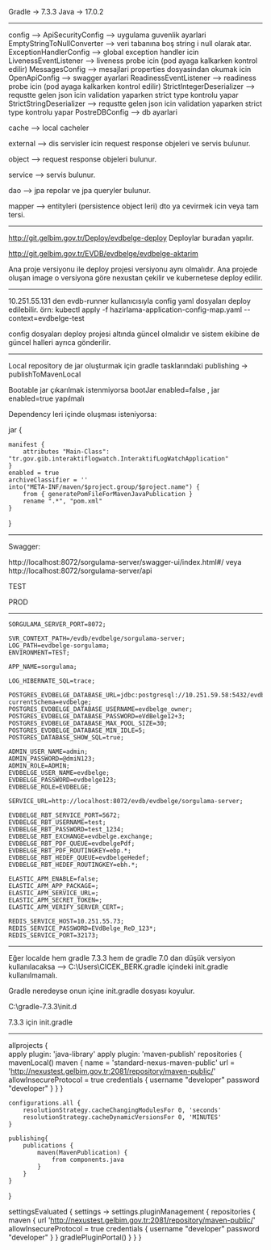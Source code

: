 Gradle -> 7.3.3
Java -> 17.0.2

--------------------------------------------------------------------------------------------
config -->
ApiSecurityConfig --> uygulama guvenlik ayarlari
EmptyStringToNullConverter --> veri tabanına boş string i null olarak atar. 
ExceptionHandlerConfig --> global exception handler icin
LivenessEventListener --> liveness probe icin (pod ayaga kalkarken kontrol edilir)
MessagesConfig --> mesajlari properties dosyasindan okumak icin
OpenApiConfig --> swagger ayarlari
ReadinessEventListener --> readiness probe icin (pod ayaga kalkarken kontrol edilir)
StrictIntegerDeserializer --> requstte gelen json icin validation yaparken strict type kontrolu yapar
StrictStringDeserializer --> requstte gelen json icin validation yaparken strict type kontrolu yapar
PostreDBConfig --> db ayarlari

cache -->
local cacheler

external -->
dis servisler icin request response objeleri ve servis bulunur.

object -->
request response objeleri bulunur.

service -->
servis bulunur.

dao -->
jpa repolar ve jpa queryler bulunur.

mapper -->
entityleri (persistence object leri) dto ya cevirmek icin veya tam tersi.
	
--------------------------------------------------------------------------------------------

http://git.gelbim.gov.tr/Deploy/evdbelge-deploy
Deploylar buradan yapılır.

http://git.gelbim.gov.tr/EVDB/evdbelge/evdbelge-aktarim

Ana proje versiyonu ile deploy projesi versiyonu aynı olmalıdır. Ana projede oluşan image o versiyona göre nexustan çekilir ve kubernetese deploy edilir.


----------------------------------------------------------------------------------------------

10.251.55.131 den evdb-runner kullanıcısıyla config yaml dosyaları deploy edilebilir.
örn: kubectl apply -f hazirlama-application-config-map.yaml --context=evdbelge-test

config dosyaları deploy projesi altında güncel olmalıdır ve sistem ekibine de güncel halleri ayrıca gönderilir.


----------------------------------------------------------------------------------------------

Local repository de jar oluşturmak için gradle tasklarındaki publishing -> publishToMavenLocal

Bootable jar çıkarılmak istenmiyorsa bootJar enabled=false , jar enabled=true yapılmalı

Dependency leri içinde oluşması isteniyorsa:


jar {

    manifest {
        attributes "Main-Class": "tr.gov.gib.interaktiflogwatch.InteraktifLogWatchApplication"
    }
    enabled = true
    archiveClassifier = ''
    into("META-INF/maven/$project.group/$project.name") {
        from { generatePomFileForMavenJavaPublication }
        rename ".*", "pom.xml"
    }
}


----------------------------------------------------------------------------------------------

Swagger:

http://localhost:8072/sorgulama-server/swagger-ui/index.html#/
veya
http://localhost:8072/sorgulama-server/api

TEST

PROD

----------------------------------------------------------------------------------------------


```text
SORGULAMA_SERVER_PORT=8072;

SVR_CONTEXT_PATH=/evdb/evdbelge/sorgulama-server;
LOG_PATH=evdbelge-sorgulama;
ENVIRONMENT=TEST;

APP_NAME=sorgulama;

LOG_HIBERNATE_SQL=trace;

POSTGRES_EVDBELGE_DATABASE_URL=jdbc:postgresql://10.251.59.58:5432/evdbelge?currentSchema=evdbelge;
POSTGRES_EVDBELGE_DATABASE_USERNAME=evdbelge_owner;
POSTGRES_EVDBELGE_DATABASE_PASSWORD=eVdBelge12+3;
POSTGRES_EVDBELGE_DATABASE_MAX_POOL_SIZE=30;
POSTGRES_EVDBELGE_DATABASE_MIN_IDLE=5;
POSTGRES_DATABASE_SHOW_SQL=true;

ADMIN_USER_NAME=admin;
ADMIN_PASSWORD=@dmiN123;
ADMIN_ROLE=ADMIN;
EVDBELGE_USER_NAME=evdbelge;
EVDBELGE_PASSWORD=evdbelge123;
EVDBELGE_ROLE=EVDBELGE;

SERVICE_URL=http://localhost:8072/evdb/evdbelge/sorgulama-server;

EVDBELGE_RBT_SERVICE_PORT=5672;
EVDBELGE_RBT_USERNAME=test;
EVDBELGE_RBT_PASSWORD=test_1234;
EVDBELGE_RBT_EXCHANGE=evdbelge.exchange;
EVDBELGE_RBT_PDF_QUEUE=evdbelgePdf;
EVDBELGE_RBT_PDF_ROUTINGKEY=ebp.*;
EVDBELGE_RBT_HEDEF_QUEUE=evdbelgeHedef;
EVDBELGE_RBT_HEDEF_ROUTINGKEY=ebh.*;

ELASTIC_APM_ENABLE=false;
ELASTIC_APM_APP_PACKAGE=;
ELASTIC_APM_SERVICE_URL=;
ELASTIC_APM_SECRET_TOKEN=;
ELASTIC_APM_VERIFY_SERVER_CERT=;

REDIS_SERVICE_HOST=10.251.55.73;
REDIS_SERVICE_PASSWORD=EVdBelge_ReD_123*;
REDIS_SERVICE_PORT=32173;
```


----------------------------------------------------------------------------------------------


Eğer localde hem gradle 7.3.3 hem de gradle 7.0 dan düşük versiyon kullanılacaksa --> C:\Users\CICEK_BERK\.gradle içindeki init.gradle kullanılmamalı.

Gradle neredeyse onun içine init.gradle dosyası koyulur.

C:\gradle-7.3.3\init.d


7.3.3 için init.gradle

----------------------------------------------------------------------------------------------


allprojects {   
apply plugin: 'java-library'
apply plugin: 'maven-publish' 
    repositories {
		mavenLocal()
		maven {
          name = 'standard-nexus-maven-public'
          url = 'http://nexustest.gelbim.gov.tr:2081/repository/maven-public/'
		  allowInsecureProtocol = true
		  credentials {
			 username "developer"
			 password "developer"
		  }
        }
    }
     
    configurations.all {
        resolutionStrategy.cacheChangingModulesFor 0, 'seconds'
        resolutionStrategy.cacheDynamicVersionsFor 0, 'MINUTES'
    }
	
	publishing{
		publications {
			maven(MavenPublication) {
				from components.java
			}
		}
	}

}

settingsEvaluated { settings ->
    settings.pluginManagement {
        repositories {
            maven {
                url 'http://nexustest.gelbim.gov.tr:2081/repository/maven-public/'
				allowInsecureProtocol = true
				credentials {
				     username "developer"
				     password "developer"
			    }
            }
            gradlePluginPortal()
        }
    }
}

